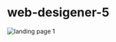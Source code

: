# web-desigener-5
![landing page 1](https://user-images.githubusercontent.com/75689285/128670644-e038f258-d353-4a0f-9f80-39b0c87c506d.png)
